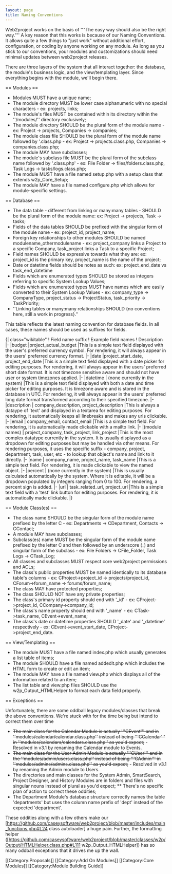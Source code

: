 ```yaml
---
layout: page
title: Naming Conventions
---
```


Web2project works on the basis of ''"The easy way should also be the right way."'' A key reason that this works is because of our Naming Conventions. It allows quite a few things to "just work" without additional effort, configuration, or coding by anyone working on any module. As long as you stick to our conventions, your modules and customizations should need minimal updates between web2project releases.

There are three layers of the system that all interact together: the database, the module's business logic, and the view/templating layer. Since everything begins with the module, we'll begin there.

== Modules ==

*  Modules MUST have a unique name;
*  The module directory MUST be lower case alphanumeric with no special characters - ex: projects, links;
*  The module's files MUST be contained within its directory within the ''/modules/'' directory exclusively;
*  The module directory SHOULD be the plural form of the module name - ex: Project -> projects, Companies -> companies;
*  The module class file SHOULD be the plural form of the module name followed by '.class.php - ex: Project -> projects.class.php, Companies -> companies.class.php;
*  The module MAY have subclasses;
*  The module's subclass file MUST be the plural form of the subclass name followed by '.class.php' - ex: File Folder -> files/folders.class.php, Task Logs -> tasks/logs.class.php;
*  The module MUST have a file named setup.php with a setup class that extends w2p_Core_Setup;
*  The module MAY have a file named configure.php which allows for module-specific settings.

== Database ==

*  The data table - different from linking or many:many tables - SHOULD be the plural form of the module name: ex: Project -> projects, Task -> tasks;
*  Fields of the data tables SHOULD be prefixed with the singular form of the module name - ex: project_id, project_name;
*  Foreign key relationships to other modules SHOULD be named modulename_othermodulename - ex: project_company links a Project to a specific Company, task_project links a Task to a specific Project;
*  Field names SHOULD be expressive towards what they are: ex: project_id is the primary key, project_name is the name of the project;
*  Date or datetime fields should be notes as such: ex: project_end_date vs task_end_datetime
*  Fields which are enumerated types SHOULD be stored as integers referring to specific System Lookup Values;
*  Fields which are enumerated types MUST have names which are easily converted to their System Lookup Values - ex: company_type -> CompanyType, project_status -> ProjectStatus, task_priority -> TaskPriority;
*  ''Linking tables or many:many relationships SHOULD {no conventions here, still a work in progress}.''

This table reflects the latest naming convention for database fields. In all cases, these names should be used as suffixes for fields.

{| class="wikitable"
! Field name suffix
! Example field names
! Description
|-
|budget
|project_actual_budget
|This is a simple text field displayed with the user's preferred currency symbol. For rendering, it will always appear in the users' preferred currency format.
|-
|date
|project_start_date, project_end_date
|This is a simple text field displayed with a date picker for editing purposes. For rendering, it will always appear in the users' preferred short date format. It is not timezone sensitive aware and should not have user or system timezones applied.
|-
|datetime
| (none currently in the system)
|This is a simple text field displayed with both a date and time picker for editing purposes. It is timezone aware and is stored in the database in UTC. For rendering, it will always appear in the users' preferred long date format transformed according to their specified timezone.
|-
|description
| company_description, project_description
|This is always a dataype of 'text' and displayed in a textarea for editing purposes. For rendering, it automatically keeps all linebreaks and makes any urls clickable.
|-
|email
| company_email, contact_email
|This is a simple text field. For rendering, it is automatically made clickable with a mailto link.
|-
|(module names)
| project_company, task_project, link_project
|This is the most complex datatype currently in the system. It is usually displayed as a dropdown for editing purposes but may be handled via other means. For rendering purposes, it uses the specific suffix - company, project, department, task, user, etc - to lookup that object's name and link to it directly.
|-
|name
| company_name, project_name, task_name
|This is a simple text field. For rendering, it is made clickable to view the named object.
|-
|percent
| (none currently in the system)
|This is usually calculated automatically by the system. Where it is editable, it will be a dropdown populated by integers ranging from 0 to 100. For rendering, a percent sign is added.
|-
|url
| task_related_url, project_url
|This is a simple text field with a 'test' link button for editing purposes. For rendering, it is automatically made clickable.
|}

== Module Class(es) ==

*  The class name SHOULD be the singular form of the module name prefixed by the letter C - ex: Departments -> CDepartment, Contacts -> CContact;
*  A module MAY have subclasses;
*  Subclass(es) name MUST be the singular form of the module name prefixed by the letter C and then followed by an underscore (_) and singular form of the subclass - ex: File Folders -> CFile_Folder, Task Logs -> CTask_Log;
*  All classes and subclasses MUST respect core web2project permissions and ACLs;
*  The class's public properties MUST be named identically to its database table's columns - ex: CProject->project_id -> projects/project_id, CForum->forum_name -> forums/forum_name;
*  The class MAY have protected properties;
*  The class SHOULD NOT have any private properties;
*  The class's primary id property should end with '_id' - ex: CProject->project_id, CCompany->company_id;
*  The class's name property should end with '_name' - ex: CTask->task_name, CEvent->event_name;
*  The class's date or datetime properties SHOULD '_date' and '_datetime' respectively - ex: CEvent->event_start_date, CProject->project_end_date.

== View/Templating ==

*  The module MUST have a file named index.php which usually generates a list table of items;
*  The module SHOULD have a file named addedit.php which includes the HTML form to create or edit an item;
*  The module MAY have a file named view.php which displays all of the information related to an item;
*  The list table and view.php files SHOULD use the w2p_Output_HTMLHelper to format each data field properly.

== Exceptions ==

Unfortunately, there are some oddball legacy modules/classes that break the above conventions. We're stuck with for the time being but intend to correct them over time

* <s>The main class for the Calendar Module is actually '''CEvent''' and in ''modules/calendar/calendar.class.php'' instead of being '''CCalendar''' in ''modules/calendars/calendars.class.php'' as you'd expect;</s> - Resolved in v3.1 by renaming the Calendar module to Events.
* <s>The main class for the User Admin Module is actually '''CUser''' and in the ''modules/admin/users.class.php'' instead of being '''CAdmin''' in ''modules/admins/admins.class.php'' as you'd expect;</s> - Resolved in v3.1 by renaming the Admin module to Users.
* The directories and main classes for the System Admin, SmartSearch, Project Designer, and History Modules are in folders and files with singular nouns instead of plural as you'd expect;
**   There's no specific plan of action to correct these oddities;
* The Department Module's database structure correctly names the table 'departments' but uses the column name prefix of 'dept' instead of the expected 'department'.

These oddities along with a few others make our [https://github.com/caseysoftware/web2project/blob/master/includes/main_functions.php#L24 class autoloader] a huge pain. Further, the formatting helper ([https://github.com/caseysoftware/web2project/blob/master/classes/w2p/Output/HTMLHelper.class.php#L111 w2p_Output_HTMLHelper]) has so many oddball exceptions that it drives me up the wall.


[[Category:Proposals]]
[[Category:Add On Modules]]
[[Category:Core Modules]]
[[Category:Module Building Guide]]
